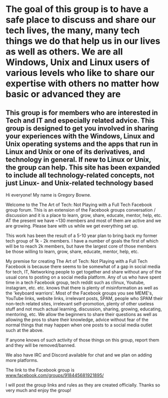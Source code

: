 
# The goal of this group is to have a safe place to discuss and share our tech lives, the many, many tech things we do that help us in our lives as well as others. We are all Windows, Unix and Linux users of various levels who like to share our expertise with others no matter how basic or advanced they are

## This group is for members who are interested in Tech and IT and especially related advice. This group is designed to get you involved in sharing your experiences with the Windows, Linux and Unix operating systems and the apps that run in Linux and Unix or one of its derivatives, and technology in general. If new to Linux or Unix, the group can help. This site has been expanded to include all technology-related concepts, not just Linux- and Unix-related technology based  

Hi everyone! My name is Gregory Bowne.

Welcome to the The Art of Tech: Not Playing with a Full Tech Facebook group forum. This is an extension of the Facebook groups conversation / discussion and it is a place to learn, grow, share, educate, mentor, help, etc. AT the present we have ~130 members and most of them are active and we are growing. Please bare with us while we get everything set up.

This work has been the result of a 5-10 year plan to bring back my former tech group of 1k - 2k members. I have a number of goals the first of which will be to reach 2k members, but have the largest core of those members be those willing to learn, grow, share, educate, mentor, help, etc.

My premise for creating The Art of Tech: Not Playing with a Full Tech Facebook is because there seems to be somewhat of a gap in social media for tech, IT, Networking people to get together and share without any of the usual cons to posting on a social media platform. Any of us who have spent time in a tech Facebook group, tech reddit such as r/linux, Youtube, instagram, etc. etc. knows that there is plenty of misinformation as well as the 'keyboard warriors'. Most of the Facebook groups you see MEME's, YouTube links, website links, irrelevant posts, SPAM, people who SPAM their non-tech related sites, irrelevant self-promotion, plenty of other useless stuff and not much actual learning, discussion, sharing, growing, educating, mentoring, etc. We allow the beginners to share their questions as well as allowing the pros to share their knowledge, advice without fear of the normal things that may happen when one posts to a social media outlet such at the above.

If anyone knows of such activity of those things on this group, report them and they will be removed/banned.

We also have IRC and Discord available for chat and we plan on adding more platforms.

The link to the Facebook group is www.facebook.com/groups/918445681921895/

I will post the group links and rules as they are created officially.
Thanks so very much and enjoy the group!
